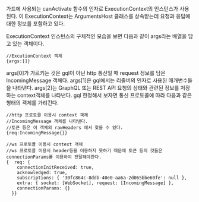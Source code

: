 가드에 사용되는 canActivate 함수의 인자로 ExecutionContext의 인스턴스가 사용된다.
이 ExecutionContext는 ArgumentsHost 클래스를 상속받는데 요청과 응답에 대한 정보를 포함하고 있다.

ExecutionContext 인스턴스의 구체적인 모습을 보면 다음과 같이 args라는 배열을 담고 있는 객체이다.
```
//ExcutionContext 객체
{args:[]}
```
args[0]가 가르키는 것은 gql이 아닌 http 통신일 때 request 정보를 담은 IncomingMessage 객체다.
args[1]은 gql에서는 리졸버의 인자로 사용된 매개변수들을 나타낸다.
args[2]는 GraphQL 또는 REST API 요청의 상태와 관련된 정보를 저장하는 context객체를 나타낸다. gql 한정해서 보자면 통신 프로토콜에 따라 다음과 같은 형태의 객체를 가리킨다.
```
//http 프로토콜 이용시 context 객체
//IncomingMessage 객체를 나타낸다.
//토큰 등은 이 객체의 rawHeaders 에서 찾을 수 있다.
{req:IncomingMessage{}}

//ws 프로토콜 이용시 context 객체
//ws 프로토콜 이용시 header등을 이용하지 못하기 때문에 토큰 등의 것들은 connectionParams를 이용하여 전달해야한다.
{  req: {
    connectionInitReceived: true,
    acknowledged: true,
    subscriptions: { '30fc864c-8ddb-40e0-aa6a-2d065bbe60fe': null },
    extra: { socket: [WebSocket], request: [IncomingMessage] },
    connectionParams: {}
  }}
```